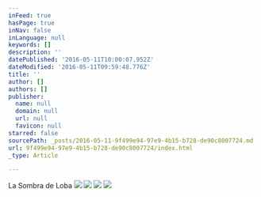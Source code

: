 ```yaml
---
inFeed: true
hasPage: true
inNav: false
inLanguage: null
keywords: []
description: ''
datePublished: '2016-05-11T10:00:07.952Z'
dateModified: '2016-05-11T09:59:48.776Z'
title: ''
author: []
authors: []
publisher:
  name: null
  domain: null
  url: null
  favicon: null
starred: false
sourcePath: _posts/2016-05-11-9f499e94-97e9-4b15-b728-de90c8007724.md
url: 9f499e94-97e9-4b15-b728-de90c8007724/index.html
_type: Article

---
```

La Sombra de Loba
![](https://the-grid-user-content.s3-us-west-2.amazonaws.com/2838c0b9-d022-4c67-8a44-9fb3578f7885.jpg)
![](https://the-grid-user-content.s3-us-west-2.amazonaws.com/9dbc0576-8f43-4387-999e-591d232ad6e4.jpg)
![](https://the-grid-user-content.s3-us-west-2.amazonaws.com/48439cbd-582d-4df0-b6bb-93e7c90a2a66.jpg)
![](https://the-grid-user-content.s3-us-west-2.amazonaws.com/a526073f-463c-4f45-be9a-b6068b960239.jpg)